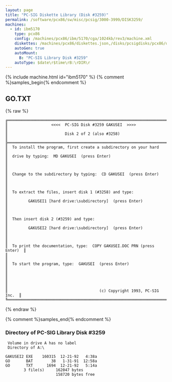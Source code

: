 ```yaml
---
layout: page
title: "PC-SIG Diskette Library (Disk #3259)"
permalink: /software/pcx86/sw/misc/pcsig/3000-3999/DISK3259/
machines:
  - id: ibm5170
    type: pcx86
    config: /machines/pcx86/ibm/5170/cga/1024kb/rev3/machine.xml
    diskettes: /machines/pcx86/diskettes.json,/disks/pcsigdisks/pcx86/diskettes.json
    autoGen: true
    autoMount:
      B: "PC-SIG Library Disk #3259"
    autoType: $date\r$time\rB:\rDIR\r
---
```


{% include machine.html id="ibm5170" %}
{% comment %}samples_begin{% endcomment %}

## GO.TXT

{% raw %}
```
╔═════════════════════════════════════════════════════════════════════════╗
║                   <<<<  PC-SIG Disk #3259 GAKUSEI  >>>>                 ║
║                         Disk 2 of 2 (also #3258)                        ║
╠═════════════════════════════════════════════════════════════════════════╣
║  To install the program, first create a subdirectory on your hard       ║
║  drive by typing:  MD GAKUSEI  (press Enter)                            ║
║                                                                         ║
║  Change to the subdirectory by typing:  CD GAKUSEI  (press Enter)       ║
║                                                                         ║
║  To extract the files, insert disk 1 (#3258) and type:                  ║
║         GAKUSEI1 [hard drive:\subdirectory]  (press Enter)              ║
║                                                                         ║
║  Then insert disk 2 (#3259) and type:                                   ║
║         GAKUSEI2 [hard drive:\subdirectory]  (press Enter)              ║
║                                                                         ║
║  To print the documentation, type:  COPY GAKUSEI.DOC PRN (press Enter)  ║
║                                                                         ║
║  To start the program, type:  GAKUSEI  (press Enter)                    ║
║                                                                         ║
║                                                                         ║
║                                        (c) Copyright 1993, PC-SIG Inc.  ║
╚═════════════════════════════════════════════════════════════════════════╝
```
{% endraw %}

{% comment %}samples_end{% endcomment %}

### Directory of PC-SIG Library Disk #3259

     Volume in drive A has no label
     Directory of A:\

    GAKUSEI2 EXE    160315  12-21-92   4:38a
    GO       BAT        38   1-31-91  12:58a
    GO       TXT      1694  12-21-92   5:14a
            3 file(s)     162047 bytes
                          158720 bytes free
